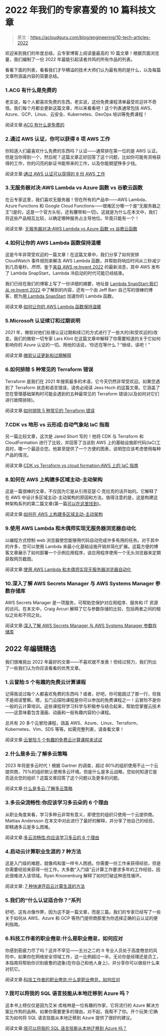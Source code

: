 # 2022 年我们的专家喜爱的 10 篇科技文章

> 原文：<https://acloudguru.com/blog/engineering/10-tech-articles-2022>

欢迎来到我们的年度总结，云专家博客上阅读量最高的 10 篇文章！根据页面浏览量，我们编制了一份 2022 年最能引起读者共鸣的所有作品的列表。

看看下面的列表，看看我们才华横溢的技术大师们认为最有用的是什么，以及每篇文章所涵盖内容的简要总结。

### 1.ACG 有什么是免费的

老实说，每个人都喜欢免费的东西。老实说，这份免费课程清单最受欢迎并不奇怪。我们每个月都会更新这篇文章，所以来看看吧！这个列表通常包括 AWS、Azure、GCP、Linux、云安全、Kubernetes、DevOps 培训等免费课程！

阅读文章:[ACG 有什么是免费的](https://acloudguru.com/blog/news/whats-free-at-acg)

### 2.通过 AWS 认证，你可以获得 8 项 AWS 工作

你知道人们最喜欢什么免费的东西吗？认证——通常排在第一位的是 AWS 认证。但是当你得到一个，然后呢？这篇文章正好回答了这个问题，比如你可能有资格获得的工作，你的闪亮的新证书能带来的工作，以及你能期望挣多少钱。

阅读文章:[通过 AWS 认证可以获得的 8 份 AWS 工作](https://acloudguru.com/blog/engineering/8-aws-jobs-you-can-get-with-an-aws-certification)

### 3.无服务器对决:AWS Lambda vs Azure 函数 vs 谷歌云函数

在云专家这里，我们喜欢无服务器！但在所有的产品中——AWS Lambda、Azure Functions 和 Google Cloud Functions——很难区分哪一个是“无服务器之王”(是的，这是一个官方头衔，还有腰带和一切)。这就是为什么在本文中，我们将这些产品相互比较，以确定哪种服务占主导地位。毕竟只能有一个！

阅读文章: [无服务器对决:AWS Lambda vs Azure 函数 vs 谷歌云函数](https://acloudguru.com/blog/engineering/serverless-showdown-aws-lambda-vs-azure-functions-vs-google-cloud-functions)

### 4.如何让你的 AWS Lambda 函数保持温暖

这是今年非常受欢迎的一篇文章！在这篇文章中，我们分享了如何安排 CloudWatch 事件规则来解冻 AWS Lambda 函数，并帮助将响应时间从三秒减少到几百毫秒。*然而*，鉴于[来自 AWS re:Invent 2022](https://acloudguru.com/blog/engineering/aws-reinvent-2022-biggest-announcements) 的最新消息，其中 AWS 发布了 Lambda SnapStart，Lambda 冷启动的时代可能已经结束。

我们已经在我们的博客上写了一份详细的摘要，地址是 [Lambda SnapStart:我们从 re:Invent 2022](https://acloudguru.com/blog/business/lambda-snapstart-reinvent-2022) 中了解到的内容，还有一个由 Jeff Barr 自己写的很棒的博客，题为[用 Lambda SnapStart](https://aws.amazon.com/blogs/aws/new-accelerate-your-lambda-functions-with-lambda-snapstart/) 加速你的 Lambda 函数。

阅读文章:[如何让你的 AWS Lambda 函数保持温暖](https://acloudguru.com/blog/engineering/how-to-keep-your-lambda-functions-warm)

### 5.Microsoft 认证续订和过期说明

2021 年，微软对他们处理认证过期和续订的方式进行了一些大的(和受欢迎的)改变。我们的微软一切专家 Lars Klint 在这篇文章中解释了你需要知道的关于它如何影响你的 Azure 认证的一切。用他的话说，‘你还在等什么？“继续，读吧！”

阅读文章:[微软认证更新和过期解释](https://acloudguru.com/blog/engineering/microsoft-rolls-out-big-certification-renewal-expiration-changes-for-2021)

### 6.如何排除 5 种常见的 Terraform 错误

Terraform 是我们在 2021 年搜索最多的术语，它今天仍然非常受欢迎。如果您遇到了 Terraform 状态和语言错误，请务必阅读 Jess Hoch 的这篇文章。它涵盖了您在管理基础架构时可能会遇到的五种最常见的 Terraform 错误(以及如何对它们进行故障排除)。

阅读文章:[如何排除 5 种常见的 Terraform 错误](https://acloudguru.com/blog/engineering/how-to-troubleshoot-5-common-terraform-errors)

### 7.CDK vs 地形 vs 云形成:自动气象站 IaC 指南

另一篇比较文章，这次是 Jared Short 写的！他将 CDK 与 Terraform 和 CloudFormation 进行了比较，并回答了当谈到 AWS 上的基础设施即代码(IaC)工具时，哪一个最适合您。他甚至提供了一个方便的图表，说明您应该考虑使用每种产品的情况。

阅读文章:[CDK vs Terraform vs cloud formation:AWS 上的 IaC 指南](https://acloudguru.com/blog/engineering/cloudformation-terraform-or-cdk-guide-to-iac-on-aws)

### 8.如何在 AWS 上构建多区域主动-主动架构

这是一篇很棒的文章，不仅因为它是从引用亚瑟·C·克拉克的话开始的。它解释了在 AWS 中设计多区域主动-主动架构的原因和方法。值得注意的是，这是构建这种架构系列的第二篇文章(第一篇[可以在这里找到](https://acloudguru.com/blog/engineering/the-quest-for-availability?))。

阅读文章:[如何在 AWS 上构建多区域主动-主动架构](https://acloudguru.com/blog/engineering/why-and-how-do-we-build-a-multi-region-active-active-architecture)

### 9.使用 AWS Lambda 和木偶师实现无服务器浏览器自动化

以编程方式控制 web 浏览器使您能够用代码自动完成许多有用的任务。对于其中的许多，您可以使用 Lambda 来最小化基础设施开销并简化扩展。这篇方便的博客文章展示了如何部署一个示例应用程序，该应用程序使用一个无头浏览器来定期获取网页截图。

阅读文章:[使用 AWS Lambda 和木偶师实现无服务器浏览器自动化](https://acloudguru.com/blog/engineering/serverless-browser-automation-with-aws-lambda-and-puppeteer)

### 10.深入了解 AWS Secrets Manager 与 AWS Systems Manager 参数存储库

AWS Secrets Manager 是一项服务，可帮助您保护对应用程序、服务和 IT 资源的访问。在本文中，Craig Arcuri 解释了它与参数存储的比较，包括两者之间的相似之处和不同之处。

阅读文章:[深入了解 AWS Secrets Manager 与 AWS Systems Manager 参数存储库](https://acloudguru.com/blog/engineering/an-inside-look-at-aws-secrets-manager-vs-parameter-store)

## 2022 年编辑精选

我们很难挑出 2022 年最好的文章——不喜欢就不发表！但经过努力，我们列出了一些我们认为你应该看看的优秀文章。

### 1.云冒险:5 个有趣的免费云计算课程

记得我说过每个人都喜欢免费的东西吗？或者，好吧，你可能跳过了那一行，但我不是阅读警察。嗯，五门云探险课程是你可以参加的免费课程之一！云冒险不是你一般的云计算培训。这些课程将学习科学与积极参与结合起来，帮助您掌握云技术——这意味着包含漫画、动画和一般有趣内容的小课程。

总共有 20 多个云冒险课程，涵盖 AWS、Azure、Linux、Terraform、Kubernetes、Vim、SDS 等等。如需完整列表，请查看文章！

阅读文章:[云冒险:5 个有趣的免费云计算课程来试试](https://acloudguru.com/blog/engineering/fun-free-cloud-adventures-courses)

### 2.什么是多云:了解多云策略

2023 年将是多云时代！根据 Gartner 的调查，超过 80%的组织使用不止一个云提供商，75%的组织默认使用多云环境。但是什么是多云战略，您如何知道它是否适合您的组织？这篇文章回答了这个问题以及更多的问题。

阅读文章:[什么是多云:了解多云策略](https://acloudguru.com/blog/business/what-is-multicloud)

### 3.多云朵流畅性:你应该学习多云朵的 6 个理由

从职业角度来看，学习多种云非常有意义，即使您的组织只使用一个云提供商。Mattias Andersson 在本文中对此进行了最好的解释，并分享了他自己的经验，即精通多云是多么困难。

阅读文章:[多云流畅性:你应该学习多云的 6 个理由](https://acloudguru.com/blog/engineering/why-learn-multiple-cloud-platforms)

### 4.启动云计算职业生涯的 7 种方法

这是入门级的难题，就像鸡和蛋一样令人困惑。你需要一份工作来获得经验，但是你需要经验来获得一份工作。大多数“入门级”云计算工作要求多年的工作经验，因此很难进入该领域。Ryan Kroonenburg 解释了如何打破这种恶性循环。

阅读文章: [7 种快速开启云计算生涯的方法](https://acloudguru.com/blog/engineering/jump-start-your-cloud-career)

### 5.我们的“什么认证适合你？”系列

好吧，这有点像作弊，因为这不是一篇文章，而是三篇。我们的专家已经写了一些关于如何从 AWS、Azure 和 GCP 等热门提供商那里为你选择正确的云认证的便利指南。

### 6.科技工作者的职业倦怠:什么是职业倦怠，如何应对

你感到筋疲力尽了吗？这并不罕见——五分之二的 It 专业人员处于高度倦怠的风险中，如果你在网络安全领域工作，这一比例超过一半。无论你是经理还是员工，本指南将帮助你识别疲惫的迹象(在你自己和他人身上)，并分享你可以做些什么来对抗它。

阅读文章:[科技工作者的职业倦怠:什么是职业倦怠，如何应对](https://acloudguru.com/blog/engineering/tech-it-worker-burnout)

### 7.我可以将我的 SQL 语言技能从本地迁移到 Azure 吗？

这本书上榜仅仅是因为艾米·库格林是一位有趣的作家，它将流行的 Azure 解决方案比作狗的品种。如果你需要更多的理由，对不起，我帮不了你。开个玩笑:它确实为如何将 SQL 语言技能从本地迁移到 Azure 提供了很好的建议。

阅读文章:[我可以将我的 SQL 语言技能从本地迁移到 Azure 吗？](https://acloudguru.com/blog/engineering/can-i-shift-my-sql-language-skills-from-on-prem-to-azure)